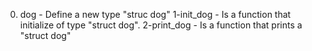 0. dog - Define a new type "struc dog"
1-init_dog - Is a function that initialize of type "struct dog".
2-print_dog - Is a function that prints a "struct dog"

